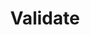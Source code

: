 ---
# -------------------------- #
#        CONTENT TYPE        #
# -------------------------- #

product-type: "import-api"
content-type: "api-object"
endpoint: "validate"
version: "2"
order: 3


# -------------------------- #
#        OBJECT INFO         #
# -------------------------- #

title: "Validate"
summary: &summary "{{ site.data.import-api.core-objects.validate.object-description | flatify }}"
description: *summary
endpoint-url: "/import/validate"


# -------------------------- #
#        VERSION INFO        #
# -------------------------- #

latest-version: "2"
versions:
  - number: "2"
    deprecated: false

# -------------------------- #
#      AVAILABLE METHODS     #
# -------------------------- #

available-methods:
  - id: "validate-request"
    title: "Validate a push request"
    method: "post"
    short: "{{ site.data.import-api.core-objects.validate.description | flatify }}"


# -------------------------- #
#      OBJECT ATTRIBUTES     #
# -------------------------- #

## The copy for these attributes lives in:
## _data/import-api/general.yml

object-attributes:
  - name: "client_id"
    type: "integer"
    description: "{{ general.attributes.client-id }}"
    value: "7723"

  - name: "table_name"
    type: "string"
    description: "{{ general.attributes.table-name }}"
    value: "customers"

  - name: "sequence"
    type: "integer"
    description: "{{ general.attributes.sequence | flatify }}"
    value: "1550702340229"

  - name: "action"
    type: "string"
    description: "This will always be `upsert`."
    value: "upsert"

  - name: "key_names"
    type: "array"
    description: "{{ general.attributes.key-names }}"
    value: "id"

  - name: "data"
    type: "object"
    description: "{{ general.attributes.data | flatify }}"


# -------------------------- #
#           EXAMPLES         #
# -------------------------- #

examples:
  - code: |
      {
        "client_id":7723,
        "table_name":"customers",
        "sequence":1565880017,
        "data":{
           "id":1,
           "name":"Finn"
        },
        "key_names":[
           "id"
        ],
        "action":"upsert"
      }
---
